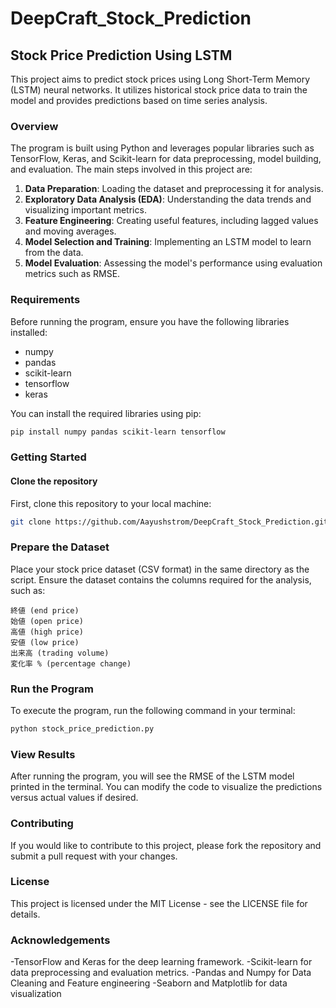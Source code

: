 # DeepCraft_Stock_Prediction

## Stock Price Prediction Using LSTM

This project aims to predict stock prices using Long Short-Term Memory (LSTM) neural networks. It utilizes historical stock price data to train the model and provides predictions based on time series analysis.

### Overview

The program is built using Python and leverages popular libraries such as TensorFlow, Keras, and Scikit-learn for data preprocessing, model building, and evaluation. The main steps involved in this project are:

1. **Data Preparation**: Loading the dataset and preprocessing it for analysis.
2. **Exploratory Data Analysis (EDA)**: Understanding the data trends and visualizing important metrics.
3. **Feature Engineering**: Creating useful features, including lagged values and moving averages.
4. **Model Selection and Training**: Implementing an LSTM model to learn from the data.
5. **Model Evaluation**: Assessing the model's performance using evaluation metrics such as RMSE.

### Requirements

Before running the program, ensure you have the following libraries installed:

- numpy
- pandas
- scikit-learn
- tensorflow
- keras

You can install the required libraries using pip:

```bash
pip install numpy pandas scikit-learn tensorflow
```
### Getting Started
#### Clone the repository
First, clone this repository to your local machine:
```bash
git clone https://github.com/Aayushstrom/DeepCraft_Stock_Prediction.git
```
### Prepare the Dataset
Place your stock price dataset (CSV format) in the same directory as the script. Ensure the dataset contains the columns required for the analysis, such as:

    終値 (end price)
    始値 (open price)
    高値 (high price)
    安値 (low price)
    出来高 (trading volume)
    変化率 % (percentage change)

### Run the Program
To execute the program, run the following command in your terminal:
```bash
python stock_price_prediction.py
```
### View Results
After running the program, you will see the RMSE of the LSTM model printed in the terminal. You can modify the code to visualize the predictions versus actual values if desired.

### Contributing
If you would like to contribute to this project, please fork the repository and submit a pull request with your changes.

### License
This project is licensed under the MIT License - see the LICENSE file for details.

### Acknowledgements
-TensorFlow and Keras for the deep learning framework.
-Scikit-learn for data preprocessing and evaluation metrics.
-Pandas and Numpy for Data Cleaning and Feature engineering
-Seaborn and Matplotlib for data visualization

